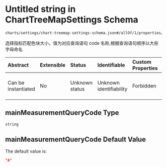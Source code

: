 # Untitled string in ChartTreeMapSettings Schema

```txt
charts/settings/chart-treemap-settings-schema.json#/allOf/1/properties/mainMeasurementQueryCode
```

选择指标匹配色块大小，值为对应查询语句 code 名称,根据查询语句顺序以大些字母命名

| Abstract            | Extensible | Status         | Identifiable            | Custom Properties | Additional Properties | Access Restrictions | Defined In                                                                                                               |
| :------------------ | :--------- | :------------- | :---------------------- | :---------------- | :-------------------- | :------------------ | :----------------------------------------------------------------------------------------------------------------------- |
| Can be instantiated | No         | Unknown status | Unknown identifiability | Forbidden         | Allowed               | none                | [chart-treemap-settings-schema.json\*](../out/charts/settings/chart-treemap-settings-schema.json "open original schema") |

## mainMeasurementQueryCode Type

`string`

## mainMeasurementQueryCode Default Value

The default value is:

```json
"A"
```
